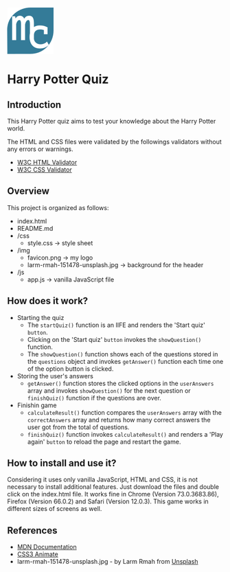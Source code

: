 
![Favicon](./img/favicon.png/) 
# Harry Potter Quiz

## Introduction

This Harry Potter quiz aims to test your knowledge about the Harry Potter world.

The HTML and CSS files were validated by the followings validators  without any errors or warnings.
- [W3C HTML Validator](https://jigsaw.w3.org/css-validator/)
- [W3C CSS Validator](https://validator.w3.org/)

## Overview

This project is organized as follows:
 - index.html 
 - README.md 
 - /css
   - style.css -> style sheet 
 - /img
   - favicon.png -> my logo
   - larm-rmah-151478-unsplash.jpg -> background for the header
 - /js
   - app.js -> vanilla JavaScript file

## How does it work?

- Starting the quiz
  - The `startQuiz()` function is an IIFE and renders the 'Start quiz' `button`.
  - Clicking on the 'Start quiz' `button` invokes the `showQuestion()` function.
  - The `showQuestion()` function shows each of the questions stored in the `questions` object and invokes `getAnswer()` function each time one of the option button is clicked.
- Storing the user's answers
  - `getAnswer()` function stores the clicked options in the `userAnswers` array and invokes `showQuestion()` for the next question or `finishQuiz()` function if the questions are over.
- Finishin game
  - `calculateResult()` function compares the `userAnswers` array with the `correctAnswers` array and returns how many correct answers the user got from the total of questions.
  - `finishQuiz()` function invokes `calculateResult()` and renders a 'Play again' `button` to reload the page and restart the game.
  

## How to install and use it?

Considering it uses only vanilla JavaScript, HTML and CSS, it is not necessary to install additional features. 
Just download the files and double click on the index.html file.
It works fine in Chrome (Version 73.0.3683.86), Firefox (Version 66.0.2) and Safari (Version 12.0.3).
This game works in different sizes of screens as well.

## References

- [MDN Documentation](https://developer.mozilla.org)
- [CSS3 Animate](http://cssanimate.com/)
- larm-rmah-151478-unsplash.jpg - by Larm Rmah from [Unsplash](https://unsplash.com/photos/sMs2M-yiqCY)
